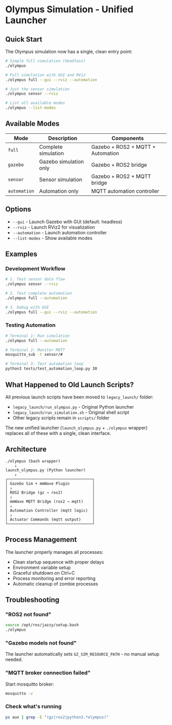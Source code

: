 # Olympus Simulation - Unified Launcher

## Quick Start

The Olympus simulation now has a single, clean entry point:

```bash
# Simple full simulation (headless)
./olympus

# Full simulation with GUI and RViz
./olympus full --gui --rviz --automation

# Just the sensor simulation
./olympus sensor --rviz

# List all available modes
./olympus --list-modes
```

## Available Modes

| Mode | Description | Components |
|------|-------------|------------|
| `full` | Complete simulation | Gazebo + ROS2 + MQTT + Automation |
| `gazebo` | Gazebo simulation only | Gazebo + ROS2 bridge |
| `sensor` | Sensor simulation | Gazebo + ROS2 + MQTT bridge |
| `automation` | Automation only | MQTT automation controller |

## Options

- `--gui` - Launch Gazebo with GUI (default: headless)
- `--rviz` - Launch RViz2 for visualization
- `--automation` - Launch automation controller
- `--list-modes` - Show available modes

## Examples

### Development Workflow
```bash
# 1. Test sensor data flow
./olympus sensor --rviz

# 2. Test complete automation
./olympus full --automation

# 3. Debug with GUI
./olympus full --gui --rviz --automation
```

### Testing Automation
```bash
# Terminal 1: Run simulation
./olympus full --automation

# Terminal 2: Monitor MQTT
mosquitto_sub -t sensor/#

# Terminal 3: Test automation loop
python3 tests/test_automation_loop.py 30
```

## What Happened to Old Launch Scripts?

All previous launch scripts have been moved to `legacy_launch/` folder:
- `legacy_launch/run_olympus.py` - Original Python launcher
- `legacy_launch/run_simulation.sh` - Original shell script
- Other legacy scripts remain in `scripts/` folder

The new unified launcher (`launch_olympus.py` + `./olympus` wrapper) replaces all of these with a single, clean interface.

## Architecture

```
./olympus (bash wrapper)
    ↓
launch_olympus.py (Python launcher)
    ↓
┌─────────────────────────────────────┐
│ Gazebo Sim + mmWave Plugin          │
│ ↓                                   │
│ ROS2 Bridge (gz → ros2)             │
│ ↓                                   │
│ mmWave MQTT Bridge (ros2 → mqtt)    │
│ ↓                                   │
│ Automation Controller (mqtt logic)  │
│ ↓                                   │
│ Actuator Commands (mqtt output)     │
└─────────────────────────────────────┘
```

## Process Management

The launcher properly manages all processes:
- Clean startup sequence with proper delays
- Environment variable setup
- Graceful shutdown on Ctrl+C
- Process monitoring and error reporting
- Automatic cleanup of zombie processes

## Troubleshooting

### "ROS2 not found"
```bash
source /opt/ros/jazzy/setup.bash
./olympus
```

### "Gazebo models not found"
The launcher automatically sets `GZ_SIM_RESOURCE_PATH` - no manual setup needed.

### "MQTT broker connection failed"
Start mosquitto broker:
```bash
mosquitto -v
```

### Check what's running
```bash
ps aux | grep -E "(gz|ros2|python3.*olympus)"
```

